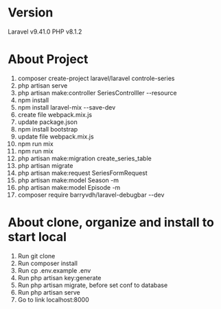 # Version
Laravel v9.41.0
PHP v8.1.2

# About Project
1. composer create-project laravel/laravel controle-series
2. php artisan serve
3. php artisan make:controller SeriesControlller --resource
4. npm install
5. npm install laravel-mix --save-dev
6. create file webpack.mix.js
7. update package.json
8. npm install bootstrap
9. update file webpack.mix.js
10. npm run mix
11. npm run mix 
12. php artisan make:migration create_series_table
13. php artisan migrate
14. php artisan make:request SeriesFormRequest
15. php artisan make:model Season -m
16. php artisan make:model Episode -m
17. composer require barryvdh/laravel-debugbar --dev



# About clone, organize and install to start local
1. Run git clone
2. Run composer install
3. Run cp .env.example .env
4. Run php artisan key:generate
5. Run php artisan migrate, before set conf to database
6. Run php artisan serve
7. Go to link localhost:8000



 
